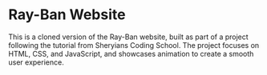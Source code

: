 # Ray-Ban Website 
This is a cloned version of the Ray-Ban website, built as part of a project following the tutorial from Sheryians Coding School. The project focuses on HTML, CSS, and JavaScript, and showcases animation  to create a smooth user experience.
